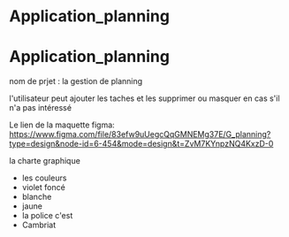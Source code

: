 # Application_planning

# Application_planning
nom de prjet : la gestion de planning

l'utilisateur peut ajouter les taches et les supprimer ou masquer en cas s'il n'a pas intéressé

Le lien de la maquette figma: https://www.figma.com/file/83efw9uUegcQqGMNEMg37E/G_planning?type=design&node-id=6-454&mode=design&t=ZvM7KYnpzNQ4KxzD-0

la charte graphique
- les couleurs
- violet foncé
- blanche
- jaune
- la police c'est
- Cambriat
